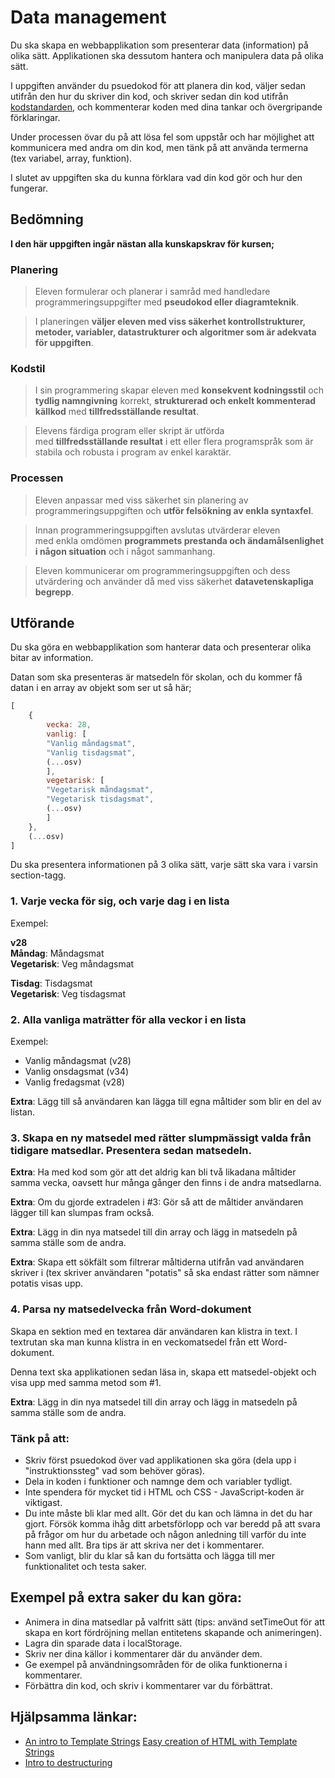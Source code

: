 # Data management
Du ska skapa en webbapplikation som presenterar data (information) på olika sätt. Applikationen ska dessutom hantera och manipulera data på olika sätt.

I uppgiften använder du psuedokod för att planera din kod, väljer sedan utifrån den hur du skriver din kod, och skriver sedan din kod utifrån [kodstandarden](https://guteteknik.netlify.com/prog1/kodstandard/), och kommenterar koden med dina tankar och övergripande förklaringar.

Under processen övar du på att lösa fel som uppstår och har möjlighet att kommunicera med andra om din kod, men tänk på att använda termerna (tex variabel, array, funktion).

I slutet av uppgiften ska du kunna förklara vad din kod gör och hur den fungerar.

## Bedömning

**I den här uppgiften ingår nästan alla kunskapskrav för kursen;**

### Planering
> Eleven formulerar och planerar i samråd med handledare programmeringsuppgifter med **pseudokod eller diagramteknik**.

> I planeringen **väljer eleven med viss säkerhet kontrollstrukturer, metoder, variabler, datastrukturer och algoritmer som är adekvata för uppgiften**.

### Kodstil
> I sin programmering skapar eleven med **konsekvent kodningsstil** och **tydlig namngivning** korrekt, **strukturerad och enkelt kommenterad källkod** med **tillfredsställande resultat**.

> Elevens färdiga program eller skript är utförda med **tillfredsställande resultat** i ett eller flera programspråk som är stabila och robusta i program av enkel karaktär.

### Processen
> Eleven anpassar med viss säkerhet sin planering av programmeringsuppgiften och **utför felsökning av enkla syntaxfel**.

> Innan programmeringsuppgiften avslutas utvärderar eleven med enkla omdömen **programmets prestanda och ändamålsenlighet i någon situation** och i något sammanhang.

> Eleven kommunicerar om programmeringsuppgiften och dess utvärdering och använder då med viss säkerhet **datavetenskapliga begrepp**.

## Utförande
Du ska göra en webbapplikation som hanterar data och presenterar olika bitar av information.

Datan som ska presenteras är matsedeln för skolan, och du kommer få datan i en array av objekt som ser ut så här;

```javascript
[
    {
        vecka: 28,
        vanlig: [
        "Vanlig måndagsmat",
        "Vanlig tisdagsmat",
        (...osv)
        ],
        vegetarisk: [
        "Vegetarisk måndagsmat",
        "Vegetarisk tisdagsmat",
        (...osv)
        ]
    },
    (...osv)
]
```

Du ska presentera informationen på 3 olika sätt, varje sätt ska vara i varsin section-tagg.


### 1. Varje vecka för sig, och varje dag i en lista

Exempel:

**v28**<br/>
**Måndag**: Måndagsmat<br/>
**Vegetarisk**: Veg måndagsmat

**Tisdag**: Tisdagsmat<br/>
**Vegetarisk**: Veg tisdagsmat

### 2. Alla vanliga maträtter för alla veckor i en lista

Exempel:

- Vanlig måndagsmat (v28)
- Vanlig onsdagsmat (v34)
- Vanlig fredagsmat (v28)

**Extra**: Lägg till så användaren kan lägga till egna måltider som blir en del av listan.

### 3. Skapa en ny matsedel med rätter slumpmässigt valda från tidigare matsedlar. Presentera sedan matsedeln.

**Extra**: Ha med kod som gör att det aldrig kan bli två likadana måltider samma vecka, oavsett hur många gånger den finns i de andra matsedlarna.

**Extra**: Om du gjorde extradelen i #3: Gör så att de måltider användaren lägger till kan slumpas fram också.

**Extra**: Lägg in din nya matsedel till din array och lägg in matsedeln på samma ställe som de andra.

**Extra**: Skapa ett sökfält som filtrerar måltiderna utifrån vad användaren skriver i (tex skriver användaren "potatis" så ska endast rätter som nämner potatis visas upp.

### 4. Parsa ny matsedelvecka från Word-dokument
Skapa en sektion med en textarea där användaren kan klistra in text. I textrutan ska man kunna klistra in en veckomatsedel från ett Word-dokument.

Denna text ska applikationen sedan läsa in, skapa ett matsedel-objekt och visa upp med samma metod som #1.

**Extra**: Lägg in din nya matsedel till din array och lägg in matsedeln på samma ställe som de andra.

### Tänk på att:
- Skriv först psuedokod över vad applikationen ska göra (dela upp i "instruktionssteg" vad som behöver göras).
- Dela in koden i funktioner och namnge dem och variabler tydligt.
- Inte spendera för mycket tid i HTML och CSS - JavaScript-koden är viktigast.
- Du inte måste  bli klar med allt. Gör det du kan och lämna in det du har gjort. Försök komma ihåg ditt arbetsförlopp och var beredd på att svara på frågor om hur du arbetade och någon anledning till varför du inte hann med allt. Bra tips är att skriva ner det i kommentarer.
- Som vanligt, blir du klar så kan du fortsätta och lägga till mer funktionalitet och testa saker.

## Exempel på extra saker du kan göra:
- Animera in dina matsedlar på valfritt sätt (tips: använd setTimeOut för att skapa en kort fördröjning mellan entitetens skapande och animeringen).
- Lagra din sparade data i localStorage.
- Skriv ner dina källor i kommentarer där du använder dem.
- Ge exempel på användningsområden för de olika funktionerna i kommentarer.
- Förbättra din kod, och skriv i kommentarer var du förbättrat.

## Hjälpsamma länkar:

- [An intro to Template Strings](https://wesbos.com/javascript-template-strings/)
[Easy creation of HTML with Template Strings ](https://wesbos.com/template-strings-html/)
- [Intro to destructuring](https://wesbos.com/destructuring-objects/)
